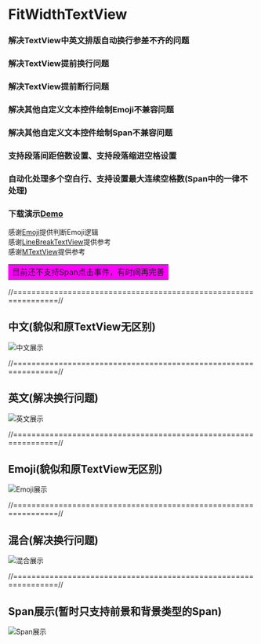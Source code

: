 # FitWidthTextView  
### 解决TextView中英文排版自动换行参差不齐的问题  
### 解决TextView提前换行问题  
### 解决TextView提前断行问题  
### 解决其他自定义文本控件绘制Emoji不兼容问题  
### 解决其他自定义文本控件绘制Span不兼容问题  
### 支持段落间距倍数设置、支持段落缩进空格设置
### 自动化处理多个空白行、支持设置最大连续空格数(Span中的一律不处理)

### 下载演示[Demo](https://raw.githubusercontent.com/Khaos116/FitWidthTextView/master/APK/FitWidthTextView_1.1.0.apk)

感谢[Emoji](https://github.com/vanniktech/Emoji)提供判断Emoji逻辑   
感谢[LineBreakTextView](https://github.com/changer0/LineBreakTextView)提供参考  
感谢[MTextView](https://github.com/yellowcath/MTextView)提供参考  

<table><tr><td bgcolor=#FF00FF>目前还不支持Span点击事件，有时间再完善</td></tr></table>  

//================================================================//
##  中文(貌似和原TextView无区别)
![中文展示](https://github.com/Khaos116/FitWidthTextView/blob/master/image/1.png)

//================================================================//
##  英文(解决换行问题)
![英文展示](https://github.com/Khaos116/FitWidthTextView/blob/master/image/2.png)

//================================================================//
##  Emoji(貌似和原TextView无区别)
![Emoji展示](https://github.com/Khaos116/FitWidthTextView/blob/master/image/3.png)

//================================================================//
##  混合(解决换行问题)
![混合展示](https://github.com/Khaos116/FitWidthTextView/blob/master/image/4.png)

//================================================================//
##  Span展示(暂时只支持前景和背景类型的Span)
![Span展示](https://github.com/Khaos116/FitWidthTextView/blob/master/image/5.png)
